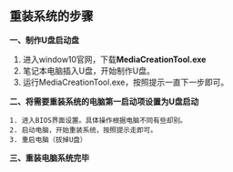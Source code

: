 ## 重装系统的步骤

**一、制作U盘启动盘**

1. 进入window10官网，下载**MediaCreationTool.exe**
2. 笔记本电脑插入U盘，开始制作U盘。
3. 运行MediaCreationTool.exe，按照提示一直下一步即可。

**二、将需要重装系统的电脑第一启动项设置为U盘启动**

	1. 进入BIOS界面设置。具体操作根据电脑不同有些却别。
 	2. 启动电脑，开始重装系统，按照提示走即可。
 	3. 重启电脑（拔掉U盘）	

**三、重装电脑系统完毕**

